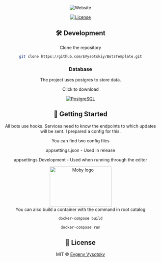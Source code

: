 <div align="center">

<div>
    <img alt='Website' src="https://user-images.githubusercontent.com/58386734/222925821-5c66c6c5-d11a-457a-a00f-7c0dab14d276.png" />
<div>

[![License](https://img.shields.io/badge/-mit-red.svg?longCache=true&style=for-the-badge)](https://github.com/EVysotskiy/BotsTemplate/blob/master/LICENSE)

</div>

## 🛠 Development

Clone the repository

```zsh
git clone https://github.com/EVysotskiy/BotsTemplate.git
```

### Database
The project uses postgres to store data.

Click to download

[![PostgreSQL](https://wiki.postgresql.org/images/3/30/PostgreSQL_logo.3colors.120x120.png)](https://sbp.enterprisedb.com/getfile.jsp?fileid=1258323)

## 🚀 Getting Started
All bots use hooks.
Services need to know the endpoints to which updates will be sent.
I prepared a config for this.

You can find two config files

appsettings.json - Used in release

appsettings.Development - Used when running through the editor



<div align="center">
<img decoding="async" width="201" height="131" src="https://www.docker.com/wp-content/uploads/2022/03/Moby-logo.png" alt="Moby logo" data-lazy-srcset="https://www.docker.com/wp-content/uploads/2022/03/Moby-logo.png 601w, https://www.docker.com/wp-content/uploads/2022/03/Moby-logo-480x344.png 480w" data-lazy-sizes="(min-width: 0px) and (max-width: 480px) 480px, (min-width: 481px) 601px, 100vw" data-lazy-src="https://www.docker.com/wp-content/uploads/2022/03/Moby-logo.png" data-ll-status="loaded" class="entered lazyloaded" sizes="(min-width: 0px) and (max-width: 480px) 480px, (min-width: 481px) 601px, 100vw" srcset="https://www.docker.com/wp-content/uploads/2022/03/Moby-logo.png 601w, https://www.docker.com/wp-content/uploads/2022/03/Moby-logo-480x344.png 480w">
</div>
You can also build a container with the command in root catalog

```zsh
docker-compose build
```

```zsh
docker-compose run
```


## 📄 License

MIT © [Evgeny Vysotsky](https://github.com/EVysotskiy/BotsTemplate/blob/master/LICENSE)
